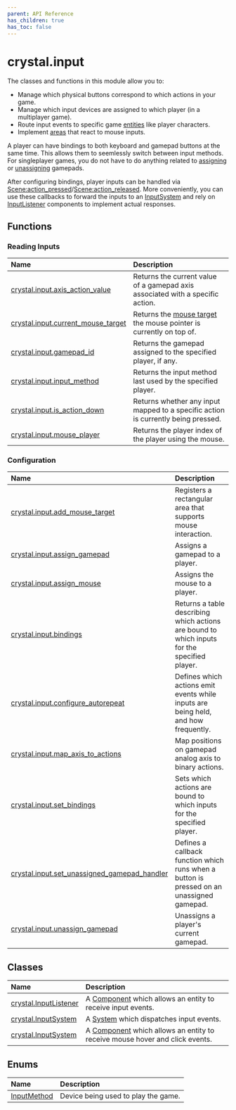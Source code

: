 ```yaml
---
parent: API Reference
has_children: true
has_toc: false
---
```


# crystal.input

The classes and functions in this module allow you to:

- Manage which physical buttons correspond to which actions in your game.
- Manage which input devices are assigned to which player (in a multiplayer game).
- Route input events to specific game [entities](/crystal/api/ecs/entity) like player characters.
- Implement [areas](mouse_area) that react to mouse inputs.

A player can have bindings to both keyboard and gamepad buttons at the same time. This allows them to seemlessly switch between input methods. For singleplayer games, you do not have to do anything related to [assigning](assign_gamepad) or [unassigning](unassign_gamepad) gamepads.

After configuring bindings, player inputs can be handled via [Scene:action_pressed](/crystal/api/scene/scene_action_pressed)/[Scene:action_released](/crystal/api/scene/scene_action_released). More conveniently, you can use these callbacks to forward the inputs to an [InputSystem](input_system) and rely on [InputListener](input_listener) components to implement actual responses.

## Functions

### Reading Inputs

| Name                                                       | Description                                                                            |
| :--------------------------------------------------------- | :------------------------------------------------------------------------------------- |
| [crystal.input.axis_action_value](axis_action_value)       | Returns the current value of a gamepad axis associated with a specific action.         |
| [crystal.input.current_mouse_target](current_mouse_target) | Returns the [mouse target](add_mouse_target) the mouse pointer is currently on top of. |
| [crystal.input.gamepad_id](gamepad_id)                     | Returns the gamepad assigned to the specified player, if any.                          |
| [crystal.input.input_method](input_method)                 | Returns the input method last used by the specified player.                            |
| [crystal.input.is_action_down](is_action_down)             | Returns whether any input mapped to a specific action is currently being pressed.      |
| [crystal.input.mouse_player](mouse_player)                 | Returns the player index of the player using the mouse.                                |

### Configuration

| Name                                                                           | Description                                                                                  |
| :----------------------------------------------------------------------------- | :------------------------------------------------------------------------------------------- |
| [crystal.input.add_mouse_target](add_mouse_target)                             | Registers a rectangular area that supports mouse interaction.                                |
| [crystal.input.assign_gamepad](assign_gamepad)                                 | Assigns a gamepad to a player.                                                               |
| [crystal.input.assign_mouse](assign_mouse)                                     | Assigns the mouse to a player.                                                               |
| [crystal.input.bindings](bindings)                                             | Returns a table describing which actions are bound to which inputs for the specified player. |
| [crystal.input.configure_autorepeat](configure_autorepeat)                     | Defines which actions emit events while inputs are being held, and how frequently.           |
| [crystal.input.map_axis_to_actions](map_axis_to_actions)                       | Map positions on gamepad analog axis to binary actions.                                      |
| [crystal.input.set_bindings](set_bindings)                                     | Sets which actions are bound to which inputs for the specified player.                       |
| [crystal.input.set_unassigned_gamepad_handler](set_unassigned_gamepad_handler) | Defines a callback function which runs when a button is pressed on an unassigned gamepad.    |
| [crystal.input.unassign_gamepad](unassign_gamepad)                             | Unassigns a player's current gamepad.                                                        |

## Classes

| Name                                    | Description                                                                                               |
| :-------------------------------------- | :-------------------------------------------------------------------------------------------------------- |
| [crystal.InputListener](input_listener) | A [Component](/crystal/api/ecs/component) which allows an entity to receive input events.                 |
| [crystal.InputSystem](input_system)     | A [System](/crystal/api/ecs/system) which dispatches input events.                                        |
| [crystal.InputSystem](mouse_area)       | A [Component](/crystal/api/ecs/component) which allows an entity to receive mouse hover and click events. |

## Enums

| Name                             | Description                         |
| :------------------------------- | :---------------------------------- |
| [InputMethod](input_method_enum) | Device being used to play the game. |
